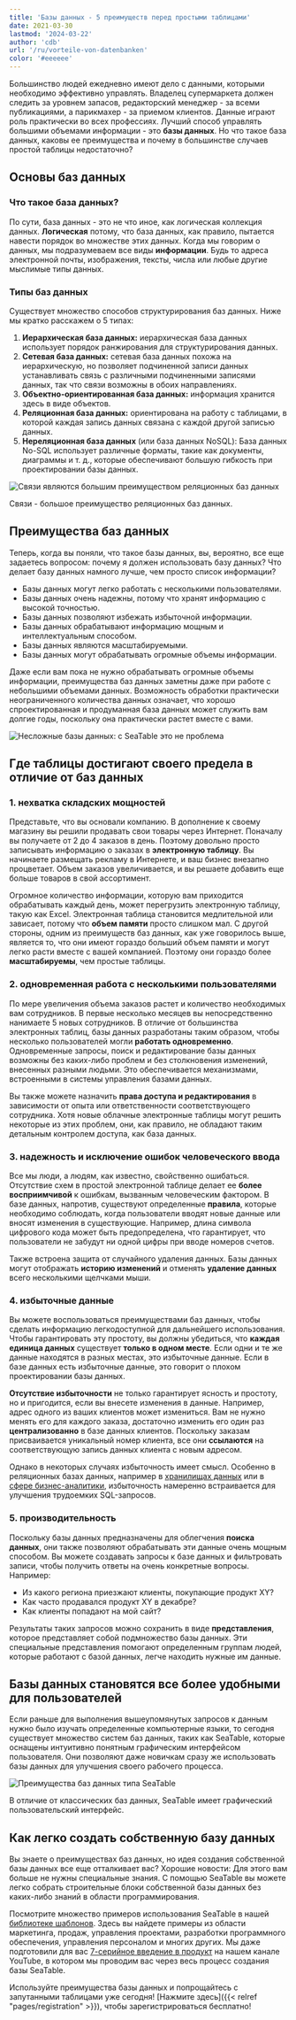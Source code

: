 ```yaml
---
title: 'Базы данных - 5 преимуществ перед простыми таблицами'
date: 2021-03-30
lastmod: '2024-03-22'
author: 'cdb'
url: '/ru/vorteile-von-datenbanken'
color: '#eeeeee'
---
```


Большинство людей ежедневно имеют дело с данными, которыми необходимо эффективно управлять. Владелец супермаркета должен следить за уровнем запасов, редакторский менеджер - за всеми публикациями, а парикмахер - за приемом клиентов. Данные играют роль практически во всех профессиях. Лучший способ управлять большими объемами информации - это **базы данных**. Но что такое база данных, каковы ее преимущества и почему в большинстве случаев простой таблицы недостаточно?

## Основы баз данных

### Что такое база данных?

По сути, база данных - это не что иное, как логическая коллекция данных. **Логическая** потому, что база данных, как правило, пытается навести порядок во множестве этих данных. Когда мы говорим о данных, мы подразумеваем все виды **информации**. Будь то адреса электронной почты, изображения, тексты, числа или любые другие мыслимые типы данных.

### Типы баз данных

Существует множество способов структурирования баз данных. Ниже мы кратко расскажем о 5 типах:

1. **Иерархическая база данных:** иерархическая база данных использует порядок ранжирования для структурирования данных.
2. **Сетевая база данных:** сетевая база данных похожа на иерархическую, но позволяет подчиненной записи данных устанавливать связь с различными подчиненными записями данных, так что связи возможны в обоих направлениях.
3. **Объектно-ориентированная база данных:** информация хранится здесь в виде объектов.
4. **Реляционная база данных:** ориентирована на работу с таблицами, в которой каждая запись данных связана с каждой другой записью данных.
5. **Нереляционная база данных** (или база данных NoSQL): База данных No-SQL использует различные форматы, такие как документы, диаграммы и т. д., которые обеспечивают большую гибкость при проектировании базы данных.

![Связи являются большим преимуществом реляционных баз данных](https://seatable.io/wp-content/uploads/2021/03/hunter-harritt-Ype9sdOPdYc-unsplash-scaled-1.jpg)

Связи - большое преимущество реляционных баз данных.

## Преимущества баз данных

Теперь, когда вы поняли, что такое базы данных, вы, вероятно, все еще задаетесь вопросом: почему я должен использовать базу данных? Что делает базу данных намного лучше, чем просто список информации?

- Базы данных могут легко работать с несколькими пользователями.
- Базы данных очень надежны, потому что хранят информацию с высокой точностью.
- Базы данных позволяют избежать избыточной информации.
- Базы данных обрабатывают информацию мощным и интеллектуальным способом.
- Базы данных являются масштабируемыми.
- Базы данных могут обрабатывать огромные объемы информации.

Даже если вам пока не нужно обрабатывать огромные объемы информации, преимущества баз данных заметны даже при работе с небольшими объемами данных. Возможность обработки практически неограниченного количества данных означает, что хорошо спроектированная и продуманная база данных может служить вам долгие годы, поскольку она практически растет вместе с вами.

![Несложные базы данных: с SeaTable это не проблема](https://seatable.io/wp-content/uploads/2021/10/pexels-christina-morillo-1181354-e1634551763220.jpg)

## Где таблицы достигают своего предела в отличие от баз данных

### 1\. нехватка складских мощностей

Представьте, что вы основали компанию. В дополнение к своему магазину вы решили продавать свои товары через Интернет. Поначалу вы получаете от 2 до 4 заказов в день. Поэтому довольно просто записывать информацию о заказах в **электронную таблицу**. Вы начинаете размещать рекламу в Интернете, и ваш бизнес внезапно процветает. Объем заказов увеличивается, и вы решаете добавить еще больше товаров в свой ассортимент.

Огромное количество информации, которую вам приходится обрабатывать каждый день, может перегрузить электронную таблицу, такую как Excel. Электронная таблица становится медлительной или зависает, потому что **объем памяти** просто слишком мал. С другой стороны, одним из преимуществ баз данных, как уже говорилось выше, является то, что они имеют гораздо больший объем памяти и могут легко расти вместе с вашей компанией. Поэтому они гораздо более **масштабируемы**, чем простые таблицы.

### 2\. одновременная работа с несколькими пользователями

По мере увеличения объема заказов растет и количество необходимых вам сотрудников. В первые несколько месяцев вы непосредственно нанимаете 5 новых сотрудников. В отличие от большинства электронных таблиц, базы данных разработаны таким образом, чтобы несколько пользователей могли **работать одновременно**. Одновременные запросы, поиск и редактирование базы данных возможны без каких-либо проблем и без столкновения изменений, внесенных разными людьми. Это обеспечивается механизмами, встроенными в системы управления базами данных.

Вы также можете назначить **права доступа и редактирования** в зависимости от опыта или ответственности соответствующего сотрудника. Хотя новые облачные электронные таблицы могут решить некоторые из этих проблем, они, как правило, не обладают таким детальным контролем доступа, как база данных.

### 3\. надежность и исключение ошибок человеческого ввода

Все мы люди, а людям, как известно, свойственно ошибаться. Отсутствие схем в простой электронной таблице делает ее **более восприимчивой** к ошибкам, вызванным человеческим фактором. В базе данных, напротив, существуют определенные **правила**, которые необходимо соблюдать, когда пользователи вводят новые данные или вносят изменения в существующие. Например, длина символа цифрового кода может быть предопределена, что гарантирует, что пользователи не забудут ни одной цифры при вводе номеров счетов.

Также встроена защита от случайного удаления данных. Базы данных могут отображать **историю изменений** и отменять **удаление данных** всего несколькими щелчками мыши.

### 4\. избыточные данные

Вы можете воспользоваться преимуществами баз данных, чтобы сделать информацию легкодоступной для дальнейшего использования. Чтобы гарантировать эту простоту, вы должны убедиться, что **каждая единица данных** существует **только в одном месте**. Если одни и те же данные находятся в разных местах, это избыточные данные. Если в базе данных есть избыточные данные, это говорит о плохом проектировании базы данных.

**Отсутствие избыточности** не только гарантирует ясность и простоту, но и пригодится, если вы внесете изменения в данные. Например, адрес одного из ваших клиентов может измениться. Вам не нужно менять его для каждого заказа, достаточно изменить его один раз **централизованно** в базе данных клиентов. Поскольку заказам присваивается уникальный номер клиента, все они **ссылаются** на соответствующую запись данных клиента с новым адресом.

Однако в некоторых случаях избыточность имеет смысл. Особенно в реляционных базах данных, например в [хранилищах данных](https://de.wikipedia.org/wiki/Data_Warehouse) или в [сфере бизнес-аналитики](https://de.wikipedia.org/wiki/Business_Intelligence), избыточность намеренно встраивается для улучшения трудоемких SQL-запросов.

### 5\. производительность

Поскольку базы данных предназначены для облегчения **поиска данных**, они также позволяют обрабатывать эти данные очень мощным способом. Вы можете создавать запросы к базе данных и фильтровать записи, чтобы получить ответы на очень конкретные вопросы. Например:

- Из какого региона приезжают клиенты, покупающие продукт XY?
- Как часто продавался продукт XY в декабре?
- Как клиенты попадают на мой сайт?

Результаты таких запросов можно сохранить в виде **представления**, которое представляет собой подмножество базы данных. Эти специальные представления помогают определенным группам людей, которые работают с базой данных, легче находить нужные им данные.

## Базы данных становятся все более удобными для пользователей

Если раньше для выполнения вышеупомянутых запросов к данным нужно было изучать определенные компьютерные языки, то сегодня существует множество систем баз данных, таких как SeaTable, которые оснащены интуитивно понятным графическим интерфейсом пользователя. Они позволяют даже новичкам сразу же использовать базы данных для улучшения своего рабочего процесса.

![Преимущества баз данных типа SeaTable](images/Teammitglieder-ohne-Zugriff-auf-eine-Base-in-die-Mitarbeiter-Spalte-eintragen.gif)

В отличие от классических баз данных, SeaTable имеет графический пользовательский интерфейс.

## Как легко создать собственную базу данных

Вы знаете о преимуществах баз данных, но идея создания собственной базы данных все еще отталкивает вас? Хорошие новости: Для этого вам больше не нужны специальные знания. С помощью SeaTable вы можете легко собрать строительные блоки собственной базы данных без каких-либо знаний в области программирования.

Посмотрите множество примеров использования SeaTable в нашей [библиотеке шаблонов](https://seatable.io/ru/vorlagen/). Здесь вы найдете примеры из области маркетинга, продаж, управления проектами, разработки программного обеспечения, управления персоналом и многих других. Мы даже подготовили для вас [7-серийное введение в продукт](https://www.youtube.com/watch?v=srUQ2fD1FM0&t=32s) на нашем канале YouTube, в котором мы проводим вас через весь процесс создания базы SeaTable.

Используйте преимущества базы данных и попрощайтесь с запутанными таблицами уже сегодня! [Нажмите здесь]({{< relref "pages/registration" >}}), чтобы зарегистрироваться бесплатно!
